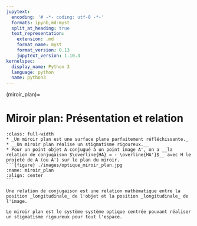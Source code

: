 ```yaml
---
jupytext:
  encoding: '# -*- coding: utf-8 -*-'
  formats: ipynb,md:myst
  split_at_heading: true
  text_representation:
    extension: .md
    format_name: myst
    format_version: 0.13
    jupytext_version: 1.10.3
kernelspec:
  display_name: Python 3
  language: python
  name: python3
---
```


(miroir_plan)=
# Miroir plan: Présentation et relation


````{important} __Miroir plan et relation de conjugaison__
:class: full-width
* _Un miroir plan est une surface plane parfaitement réfléchissante._
* __Un miroir plan réalise un stigmatisme rigoureux.__
* Pour un point objet A conjugué à un point image A', on a __la relation de conjugaison $\overline{HA} = - \overline{HA'}$__ avec H le projeté de A (ou A') sur le plan du miroir.
```{figure} ./images/optique_miroir_plan.jpg
:name: miroir_plan
:align: center
```
````
```{sidebar} Relation de conjugaison
Une relation de conjugaison est une relation mathématique entre la position _longitudinale_ de l'objet et la position _longitudinale_ de l'image.
```
```{margin}
Le miroir plan est le système système optique centrée pouvant réaliser un stigmatisme rigoureux pour tout l'espace.
```

